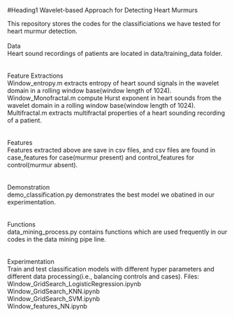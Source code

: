 #Heading1 Wavelet-based Approach for Detecting Heart Murmurs

This repository stores the codes for the classificiations we have tested for heart murmur detection.
<br />
<br />
Data<br />
Heart sound recordings of patients are located in data/training_data folder.<br />
<br />
<br />
Feature Extractions<br />
Window_entropy.m extracts entropy of heart sound signals in the wavelet domain in a rolling window base(window length of 1024).<br />
Window_Monofractal.m compute Hurst exponent in heart sounds from the wavelet domain in a rolling window base(window length of 1024).<br />
Multifractal.m extracts multifractal properties of a heart sounding recording of a patient.<br />
<br />
<br />
Features<br />
Features extracted above are save in csv files, and csv files are found in case_features for case(murmur present) and control_features for control(murmur absent).<br />
<br />
<br />
Demonstration<br />
demo_classification.py demonstrates the best model we obatined in our experimentation.<br />
<br />
<br />
Functions<br />
data_mining_process.py contains functions which are used frequently in our codes in the data mining pipe line.<br />
<br />
<br />
Experimentation<br />
Train and test classification models with different hyper parameters and different data processing(i.e., balancing controls and cases). Files:<br />
Window_GridSearch_LogisticRegression.ipynb<br />
Window_GridSearch_KNN.ipynb<br />
Window_GridSearch_SVM.ipynb<br />
Window_features_NN.ipynb<br />
